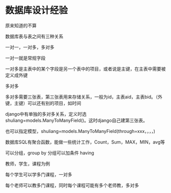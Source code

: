 # 数据库设计经验

原来知道的不算

数据库表与表之间有三种关系

一对一，一对多，多对多

一对一就是常规字段

一对多是主表中的某个字段是另一个表中的项目，或者说是主键，在主表中需要被定义成外键

多对多

多对多需要三张表，第三张表用来存储关系，一般为id，主表aid，主表bid。（外键，主键）可以还有别的项目，如时间

django中有单独的多对多关系，定义时选shuliang=models.ManyToManyField()。这时django自己建第三张表。

也可以指定模型，shuliang=models.ManyToManyField(through=xxx，，，，)





数据库SQL有聚合函数，能做一些统计工作，Count，Sum，MAX，MIN，avg等

可以分组，group by 分组可以加条件 having







教师，学生，课程为例

每个学生可以学多门课程，一对多

每个老师可以教多门课程，同时每个课程可能有多个老师教，多对多